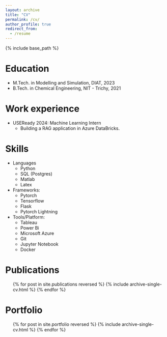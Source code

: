 ```yaml
---
layout: archive
title: "CV"
permalink: /cv/
author_profile: true
redirect_from:
  - /resume
---
```


{% include base_path %}

Education
======
* M.Tech. in Modelling and Simulation, DIAT, 2023
* B.Tech. in Chemical Engineering, NIT - Trichy, 2021

Work experience
======
* USEReady 2024: Machine Learning Intern
  * Building a RAG application in Azure DataBricks.


Skills
======

* Languages
  * Python
  * SQL (Postgres)
  * Matlab
  * Latex
* Frameworks: 
  * Pytorch
  * Tensorflow
  * Flask
  * Pytorch Lightning
* Tools/Platform:
  * Tableau
  * Power Bi
  * Microsoft Azure
  * Git
  * Jupyter Notebook
  * Docker

Publications
======
  <ul>{% for post in site.publications reversed %}
    {% include archive-single-cv.html %}
  {% endfor %}</ul>
  

Portfolio
======
  <ul>{% for post in site.portfolio reversed %}
    {% include archive-single-cv.html %}
  {% endfor %}</ul>

<!-- Talks
======
  <ul>{% for post in site.talks reversed %}
    {% include archive-single-talk-cv.html  %}
  {% endfor %}</ul>
  
Teaching
======
  <ul>{% for post in site.teaching reversed %}
    {% include archive-single-cv.html %}
  {% endfor %}</ul>
  
Service and leadership
======
* Currently signed in to 43 different slack teams -->

